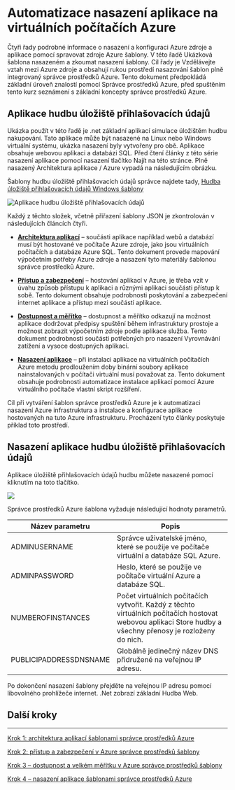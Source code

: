 <properties
   pageTitle="Základní DotNet Azure virtuálního počítače kurzu 1 | Microsoft Azure"
   description="Kurz DotNet Core Azure virtuálního počítače"
   services="virtual-machines-windows"
   documentationCenter="virtual-machines"
   authors="neilpeterson"
   manager="timlt"
   editor="tysonn"
   tags="azure-resource-manager"/>

<tags
   ms.service="virtual-machines-windows"
   ms.devlang="na"
   ms.topic="article"
   ms.tgt_pltfrm="vm-windows"
   ms.workload="infrastructure-services"
   ms.date="10/21/2016"
   ms.author="nepeters"/>

# <a name="automating-application-deployments-to-azure-virtual-machines"></a>Automatizace nasazení aplikace na virtuálních počítačích Azure

Čtyři řady podrobné informace o nasazení a konfiguraci Azure zdroje a aplikace pomocí spravovat zdroje Azure šablony. V této řadě Ukázková šablona nasazeném a zkoumat nasazení šablony. Cíl řady je Vzdělávejte vztah mezi Azure zdroje a obsahují rukou prostředí nasazování šablon plně integrovaný správce prostředků Azure. Tento dokument předpokládá základní úroveň znalostí pomocí Správce prostředků Azure, před spuštěním tento kurz seznámení s základní koncepty správce prostředků Azure.

## <a name="music-store-application"></a>Aplikace hudbu úložiště přihlašovacích údajů

Ukázka použít v této řadě je .net základní aplikací simulace úložištěm hudbu nakupování. Tato aplikace může být nasazené na Linux nebo Windows virtuální systému, ukázka nasazení byly vytvořeny pro obě. Aplikace obsahuje webovou aplikaci a databázi SQL. Před čtení články z této série nasazení aplikace pomocí nasazení tlačítko Najít na této stránce. Plně nasazený Architektura aplikace / Azure vypadá na následujícím obrázku. 

Šablony hudbu úložiště přihlašovacích údajů správce najdete tady, [Hudba úložiště přihlašovacích údajů Windows šablony](https://github.com/Microsoft/dotnet-core-sample-templates/tree/master/dotnet-core-music-windows)

![Aplikace hudbu úložiště přihlašovacích údajů](./media/virtual-machines-windows-dotnet-core/music-store.png)

Každý z těchto složek, včetně přiřazení šablony JSON je zkontrolován v následujících článcích čtyři.

- [**Architektura aplikací**](./virtual-machines-windows-dotnet-core-2-architecture.md) – součásti aplikace například webů a databází musí být hostované ve počítače Azure zdroje, jako jsou virtuálních počítačích a databáze Azure SQL. Tento dokument provede mapování výpočetním potřeby Azure zdroje a nasazení tyto materiály šablonou správce prostředků Azure. 

- [**Přístup a zabezpečení**](./virtual-machines-windows-dotnet-core-3-access-security.md) – hostování aplikací v Azure, je třeba vzít v úvahu způsob přístupu k aplikaci a různými aplikaci součásti přístup k sobě. Tento dokument obsahuje podrobnosti poskytování a zabezpečení internet aplikace a přístup mezi součástí aplikace.

- [**Dostupnost a měřítko**](./virtual-machines-windows-dotnet-core-4-availability-scale.md) – dostupnost a měřítko odkazují na možnost aplikace dodržovat předpisy spuštění během infrastruktury prostoje a možnost zobrazit výpočetním zdroje podle aplikace služba. Tento dokument podrobnosti součásti potřebných pro nasazení Vyrovnávání zatížení a vysoce dostupných aplikací.

- [**Nasazení aplikace**](./virtual-machines-windows-dotnet-core-5-app-deployment.md) – při instalaci aplikace na virtuálních počítačích Azure metodu prodloužením doby binární soubory aplikace nainstalovaných v počítači virtuální musí považovat za. Tento dokument obsahuje podrobnosti automatizace instalace aplikací pomocí Azure virtuálního počítače vlastní skript rozšíření.

Cíl při vytváření šablon správce prostředků Azure je k automatizaci nasazení Azure infrastruktura a instalace a konfigurace aplikace hostovaných na tuto Azure infrastrukturu. Procházení tyto články poskytuje příklad toto prostředí.

## <a name="deploy-the-music-store-application"></a>Nasazení aplikace hudbu úložiště přihlašovacích údajů

Aplikace úložiště přihlašovacích údajů hudbu můžete nasazené pomocí kliknutím na toto tlačítko.

<a href="https://portal.azure.com/#create/Microsoft.Template/uri/https%3A%2F%2Fraw.githubusercontent.com%2FMicrosoft%2Fdotnet-core-sample-templates%2Fmaster%2Fdotnet-core-music-windows%2Fazuredeploy.json" target="_blank">
    <img src="http://azuredeploy.net/deploybutton.png"/>
</a>

Správce prostředků Azure šablona vyžaduje následující hodnoty parametrů.

|Název parametru |Popis   |
|---|---|
|ADMINUSERNAME   | Správce uživatelské jméno, které se použije ve počítače virtuální a databáze SQL Azure.  |
|ADMINPASSWORD | Heslo, které se použije ve počítače virtuální Azure a databáze SQL.  |
|NUMBEROFINSTANCES | Počet virtuálních počítačích vytvořit. Každý z těchto virtuálních počítačích hostovat webovou aplikaci Store hudby a všechny přenosy je rozloženy do nich. |
|PUBLICIPADDRESSDNSNAME | Globálně jedinečný název DNS přidružené na veřejnou IP adresu. |

Po dokončení nasazení šablony přejděte na veřejnou IP adresu pomocí libovolného prohlížeče internet. .Net zobrazí základní Hudba Web.

## <a name="next-steps"></a>Další kroky

<hr>

[Krok 1: architektura aplikací šablonami správce prostředků Azure](./virtual-machines-windows-dotnet-core-2-architecture.md)

[Krok 2: přístup a zabezpečení v Azure správce prostředků šablony](./virtual-machines-windows-dotnet-core-3-access-security.md)

[Krok 3 – dostupnost a velkém měřítku v Azure správce prostředků šablony](./virtual-machines-windows-dotnet-core-4-availability-scale.md)

[Krok 4 – nasazení aplikace šablonami správce prostředků Azure](./virtual-machines-windows-dotnet-core-5-app-deployment.md)


